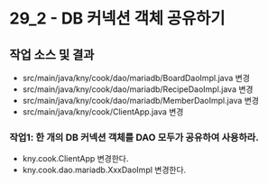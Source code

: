 # 29_2 - DB 커넥션 객체 공유하기


## 작업 소스 및 결과

- src/main/java/kny/cook/dao/mariadb/BoardDaoImpl.java 변경
- src/main/java/kny/cook/dao/mariadb/RecipeDaoImpl.java 변경
- src/main/java/kny/cook/dao/mariadb/MemberDaoImpl.java 변경
- src/main/java/kny/cook/ClientApp.java 변경


### 작업1: 한 개의 DB 커넥션 객체를 DAO 모두가 공유하여 사용하라.

- kny.cook.ClientApp 변경한다.
- kny.cook.dao.mariadb.XxxDaoImpl 변경한다.

